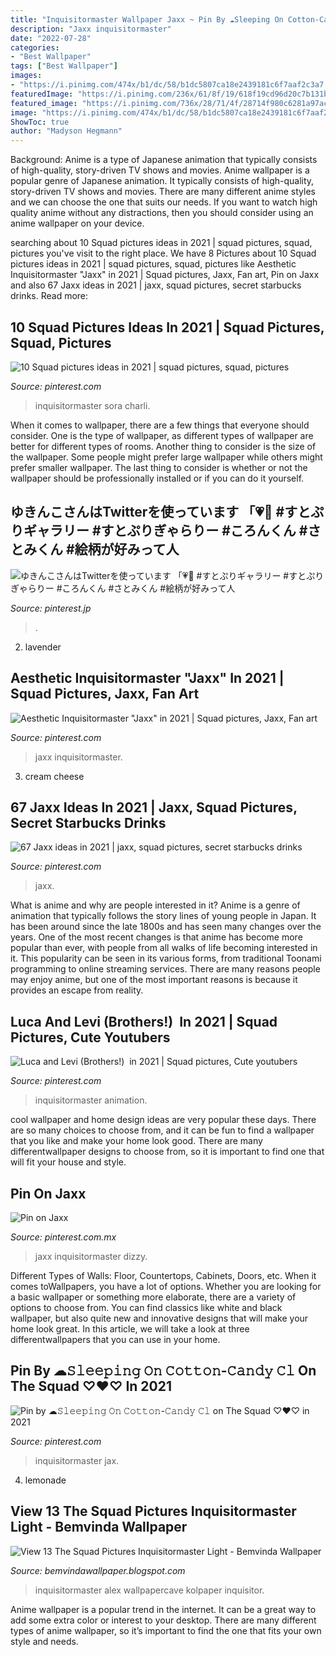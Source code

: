 ```yaml
---
title: "Inquisitormaster Wallpaper Jaxx ~ Pin By ☁︎︎𝚂𝚕𝚎𝚎𝚙𝚒𝚗𝚐 𝙾𝚗 𝙲𝚘𝚝𝚝𝚘𝚗-𝙲𝚊𝚗𝚍𝚢 𝙲𝚕 On The Squad ♡︎♥︎♡︎ In 2021"
description: "Jaxx inquisitormaster"
date: "2022-07-28"
categories:
- "Best Wallpaper"
tags: ["Best Wallpaper"]
images:
- "https://i.pinimg.com/474x/b1/dc/58/b1dc5807ca18e2439181c6f7aaf2c3a7.jpg"
featuredImage: "https://i.pinimg.com/236x/61/8f/19/618f19cd96d20c7b131b9723bf6d6c30.jpg?nii=t"
featured_image: "https://i.pinimg.com/736x/28/71/4f/28714f980c6281a97ac55e5fdf1df2f6.jpg"
image: "https://i.pinimg.com/474x/b1/dc/58/b1dc5807ca18e2439181c6f7aaf2c3a7.jpg"
ShowToc: true
author: "Madyson Hegmann"
---
```



Background: Anime is a type of Japanese animation that typically consists of high-quality, story-driven TV shows and movies.
Anime wallpaper is a popular genre of Japanese animation. It typically consists of high-quality, story-driven TV shows and movies. There are many different anime styles and we can choose the one that suits our needs. If you want to watch high quality anime without any distractions, then you should consider using an anime wallpaper on your device.

	

		
searching about 10 Squad pictures ideas in 2021 | squad pictures, squad, pictures you've visit to the right place. We have 8 Pictures about 10 Squad pictures ideas in 2021 | squad pictures, squad, pictures like Aesthetic Inquisitormaster &quot;Jaxx&quot; in 2021 | Squad pictures, Jaxx, Fan art, Pin on Jaxx and also 67 Jaxx ideas in 2021 | jaxx, squad pictures, secret starbucks drinks. Read more:
		
    
## 10 Squad Pictures Ideas In 2021 | Squad Pictures, Squad, Pictures

<img loading=lazy src="https://i.pinimg.com/474x/b1/dc/58/b1dc5807ca18e2439181c6f7aaf2c3a7.jpg" onerror="this.onerror=null;this.src='https://tse1.mm.bing.net/th?id=OIP.6I5eLv1dL1FyiACNrK0dtQAAAA&amp;pid=15.1';" alt="10 Squad pictures ideas in 2021 | squad pictures, squad, pictures">

_Source: pinterest.com_

>inquisitormaster sora charli. 

	

When it comes to wallpaper, there are a few things that everyone should consider. One is the type of wallpaper, as different types of wallpaper are better for different types of rooms. Another thing to consider is the size of the wallpaper. Some people might prefer large wallpaper while others might prefer smaller wallpaper. The last thing to consider is whether or not the wallpaper should be professionally installed or if you can do it yourself.

    
## ゆきんこさんはTwitterを使っています 「💗💙 #すとぷりギャラリー #すとぷりぎゃらりー #ころんくん #さとみくん #絵柄が好みって人

<img loading=lazy src="https://i.pinimg.com/236x/61/8f/19/618f19cd96d20c7b131b9723bf6d6c30.jpg?nii=t" onerror="this.onerror=null;this.src='https://tse2.mm.bing.net/th?id=OIP.S8r8gvlzT97iL9t46MvtLgAAAA&amp;pid=15.1';" alt="ゆきんこさんはTwitterを使っています 「💗💙 #すとぷりギャラリー #すとぷりぎゃらりー #ころんくん #さとみくん #絵柄が好みって人">

_Source: pinterest.jp_

>. 

	

2. lavender 

    
## Aesthetic Inquisitormaster &quot;Jaxx&quot; In 2021 | Squad Pictures, Jaxx, Fan Art

<img loading=lazy src="https://i.pinimg.com/originals/28/46/fb/2846fb4e203811b49076a1051290ebab.jpg" onerror="this.onerror=null;this.src='https://tse3.mm.bing.net/th?id=OIP.Gm0JKFDabLskE-dIatIEwgHaNJ&amp;pid=15.1';" alt="Aesthetic Inquisitormaster &quot;Jaxx&quot; in 2021 | Squad pictures, Jaxx, Fan art">

_Source: pinterest.com_

>jaxx inquisitormaster. 

	

3. cream cheese 

    
## 67 Jaxx Ideas In 2021 | Jaxx, Squad Pictures, Secret Starbucks Drinks

<img loading=lazy src="https://i.pinimg.com/474x/4f/32/bb/4f32bb07145f6cf0d4d4ef8f26d634c9.jpg" onerror="this.onerror=null;this.src='https://tse3.mm.bing.net/th?id=OIP.oUXkciZUjr7Inuuyp_FqRQAAAA&amp;pid=15.1';" alt="67 Jaxx ideas in 2021 | jaxx, squad pictures, secret starbucks drinks">

_Source: pinterest.com_

>jaxx. 

	

What is anime and why are people interested in it?
Anime is a genre of animation that typically follows the story lines of young people in Japan. It has been around since the late 1800s and has seen many changes over the years. One of the most recent changes is that anime has become more popular than ever, with people from all walks of life becoming interested in it. This popularity can be seen in its various forms, from traditional Toonami programming to online streaming services. There are many reasons people may enjoy anime, but one of the most important reasons is because it provides an escape from reality.

    
## Luca And Levi (Brothers!) ️ In 2021 | Squad Pictures, Cute Youtubers

<img loading=lazy src="https://i.pinimg.com/736x/70/cf/10/70cf10311bfee87150360cb2b227f2d8.jpg" onerror="this.onerror=null;this.src='https://tse2.mm.bing.net/th?id=OIP.wjSNapIHIswGjrk-o0Ek3wHaHa&amp;pid=15.1';" alt="Luca and Levi (Brothers!) ️ in 2021 | Squad pictures, Cute youtubers">

_Source: pinterest.com_

>inquisitormaster animation. 

	

cool wallpaper and home design ideas are very popular these days. There are so many choices to choose from, and it can be fun to find a wallpaper that you like and make your home look good. There are many differentwallpaper designs to choose from, so it is important to find one that will fit your house and style.

    
## Pin On Jaxx

<img loading=lazy src="https://i.pinimg.com/736x/28/71/4f/28714f980c6281a97ac55e5fdf1df2f6.jpg" onerror="this.onerror=null;this.src='https://tse3.mm.bing.net/th?id=OIP.uS3n7QDmmlVSeFRZkOI_HwAAAA&amp;pid=15.1';" alt="Pin on Jaxx">

_Source: pinterest.com.mx_

>jaxx inquisitormaster dizzy. 

	

Different Types of Walls: Floor, Countertops, Cabinets, Doors, etc.
When it comes toWallpapers, you have a lot of options. Whether you are looking for a basic wallpaper or something more elaborate, there are a variety of options to choose from. You can find classics like white and black wallpaper, but also quite new and innovative designs that will make your home look great. In this article, we will take a look at three differentwallpapers that you can use in your home.

    
## Pin By ☁︎︎𝚂𝚕𝚎𝚎𝚙𝚒𝚗𝚐 𝙾𝚗 𝙲𝚘𝚝𝚝𝚘𝚗-𝙲𝚊𝚗𝚍𝚢 𝙲𝚕 On The Squad ♡︎♥︎♡︎ In 2021

<img loading=lazy src="https://i.pinimg.com/originals/b0/d7/e6/b0d7e61eab1a0eefd0531fb5b12bf151.jpg" onerror="this.onerror=null;this.src='https://tse3.mm.bing.net/th?id=OIP.MJxc5sD-21OWwSdllUZSMAHaEK&amp;pid=15.1';" alt="Pin by ☁︎︎𝚂𝚕𝚎𝚎𝚙𝚒𝚗𝚐 𝙾𝚗 𝙲𝚘𝚝𝚝𝚘𝚗-𝙲𝚊𝚗𝚍𝚢 𝙲𝚕 on The Squad ♡︎♥︎♡︎ in 2021">

_Source: pinterest.com_

>inquisitormaster jax. 

	

4. lemonade 

    
## View 13 The Squad Pictures Inquisitormaster Light - Bemvinda Wallpaper

<img loading=lazy src="https://i0.wp.com/wallpapercave.com/wp/wp7964684.jpg" onerror="this.onerror=null;this.src='https://tse1.mm.bing.net/th?id=OIP.g23jzpPXkl66qfqEX8COaQHaEK&amp;pid=15.1';" alt="View 13 The Squad Pictures Inquisitormaster Light - Bemvinda Wallpaper">

_Source: bemvindawallpaper.blogspot.com_

>inquisitormaster alex wallpapercave kolpaper inquisitor. 

	

Anime wallpaper is a popular trend in the internet. It can be a great way to add some extra color or interest to your desktop. There are many different types of anime wallpaper, so it’s important to find the one that fits your own style and needs.

